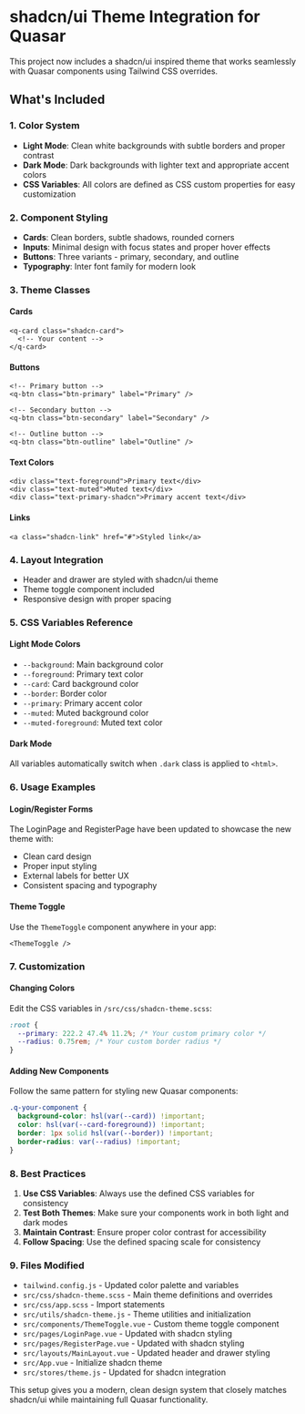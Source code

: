 # shadcn/ui Theme Integration for Quasar

This project now includes a shadcn/ui inspired theme that works seamlessly with Quasar components using Tailwind CSS overrides.

## What's Included

### 1. Color System

- **Light Mode**: Clean white backgrounds with subtle borders and proper contrast
- **Dark Mode**: Dark backgrounds with lighter text and appropriate accent colors
- **CSS Variables**: All colors are defined as CSS custom properties for easy customization

### 2. Component Styling

- **Cards**: Clean borders, subtle shadows, rounded corners
- **Inputs**: Minimal design with focus states and proper hover effects
- **Buttons**: Three variants - primary, secondary, and outline
- **Typography**: Inter font family for modern look

### 3. Theme Classes

#### Cards

```vue
<q-card class="shadcn-card">
  <!-- Your content -->
</q-card>
```

#### Buttons

```vue
<!-- Primary button -->
<q-btn class="btn-primary" label="Primary" />

<!-- Secondary button -->
<q-btn class="btn-secondary" label="Secondary" />

<!-- Outline button -->
<q-btn class="btn-outline" label="Outline" />
```

#### Text Colors

```vue
<div class="text-foreground">Primary text</div>
<div class="text-muted">Muted text</div>
<div class="text-primary-shadcn">Primary accent text</div>
```

#### Links

```vue
<a class="shadcn-link" href="#">Styled link</a>
```

### 4. Layout Integration

- Header and drawer are styled with shadcn/ui theme
- Theme toggle component included
- Responsive design with proper spacing

### 5. CSS Variables Reference

#### Light Mode Colors

- `--background`: Main background color
- `--foreground`: Primary text color
- `--card`: Card background color
- `--border`: Border color
- `--primary`: Primary accent color
- `--muted`: Muted background color
- `--muted-foreground`: Muted text color

#### Dark Mode

All variables automatically switch when `.dark` class is applied to `<html>`.

### 6. Usage Examples

#### Login/Register Forms

The LoginPage and RegisterPage have been updated to showcase the new theme with:

- Clean card design
- Proper input styling
- External labels for better UX
- Consistent spacing and typography

#### Theme Toggle

Use the `ThemeToggle` component anywhere in your app:

```vue
<ThemeToggle />
```

### 7. Customization

#### Changing Colors

Edit the CSS variables in `/src/css/shadcn-theme.scss`:

```scss
:root {
  --primary: 222.2 47.4% 11.2%; /* Your custom primary color */
  --radius: 0.75rem; /* Your custom border radius */
}
```

#### Adding New Components

Follow the same pattern for styling new Quasar components:

```scss
.q-your-component {
  background-color: hsl(var(--card)) !important;
  color: hsl(var(--card-foreground)) !important;
  border: 1px solid hsl(var(--border)) !important;
  border-radius: var(--radius) !important;
}
```

### 8. Best Practices

1. **Use CSS Variables**: Always use the defined CSS variables for consistency
2. **Test Both Themes**: Make sure your components work in both light and dark modes
3. **Maintain Contrast**: Ensure proper color contrast for accessibility
4. **Follow Spacing**: Use the defined spacing scale for consistency

### 9. Files Modified

- `tailwind.config.js` - Updated color palette and variables
- `src/css/shadcn-theme.scss` - Main theme definitions and overrides
- `src/css/app.scss` - Import statements
- `src/utils/shadcn-theme.js` - Theme utilities and initialization
- `src/components/ThemeToggle.vue` - Custom theme toggle component
- `src/pages/LoginPage.vue` - Updated with shadcn styling
- `src/pages/RegisterPage.vue` - Updated with shadcn styling
- `src/layouts/MainLayout.vue` - Updated header and drawer styling
- `src/App.vue` - Initialize shadcn theme
- `src/stores/theme.js` - Updated for shadcn integration

This setup gives you a modern, clean design system that closely matches shadcn/ui while maintaining full Quasar functionality.
